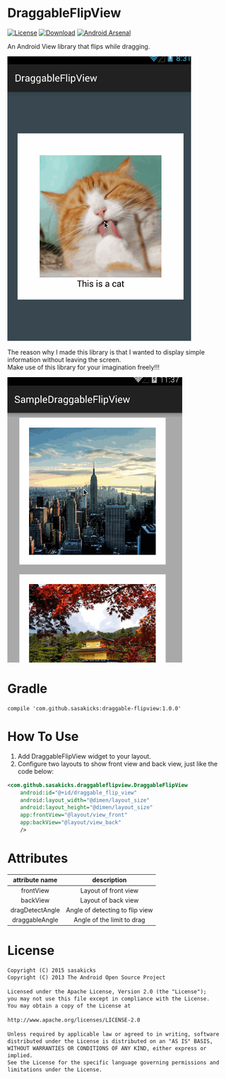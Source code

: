 # DraggableFlipView
[![License](https://img.shields.io/badge/license-Apache%202-blue.svg)](https://www.apache.org/licenses/LICENSE-2.0)
[![Download](https://api.bintray.com/packages/sasakicks/maven/DraggableFlipView/images/download.svg)](https://bintray.com/sasakicks/maven/DraggableFlipView/_latestVersion)
[![Android Arsenal](https://img.shields.io/badge/Android%20Arsenal-DraggableFlipView-brightgreen.svg?style=flat)](http://android-arsenal.com/details/1/2509)

An Android View library that flips while dragging.

![demo](art/demo.gif)


The reason why I made this library is that I wanted to display simple information without leaving the screen.  
Make use of this library for your imagination freely!!!

![use_image](art/sample_use_image.gif)


# Gradle
```
compile 'com.github.sasakicks:draggable-flipview:1.0.0'
```

# How To Use
1. Add DraggableFlipView widget to your layout.  
2. Configure two layouts to show front view and back view, just like the code below:

```xml
<com.github.sasakicks.draggableflipview.DraggableFlipView
    android:id="@+id/draggable_flip_view"
    android:layout_width="@dimen/layout_size"
    android:layout_height="@dimen/layout_size"
    app:frontView="@layout/view_front"
    app:backView="@layout/view_back"
    />
```

# Attributes

|attribute name|description|
|:-:|:-:|
|frontView|Layout of front view|
|backView|Layout of back view|
|dragDetectAngle|Angle of detecting to flip view|
|draggableAngle|Angle of the limit to drag |

# License
```
Copyright (C) 2015 sasakicks
Copyright (C) 2013 The Android Open Source Project

Licensed under the Apache License, Version 2.0 (the "License");
you may not use this file except in compliance with the License.
You may obtain a copy of the License at

http://www.apache.org/licenses/LICENSE-2.0

Unless required by applicable law or agreed to in writing, software
distributed under the License is distributed on an "AS IS" BASIS,
WITHOUT WARRANTIES OR CONDITIONS OF ANY KIND, either express or implied.
See the License for the specific language governing permissions and
limitations under the License.
